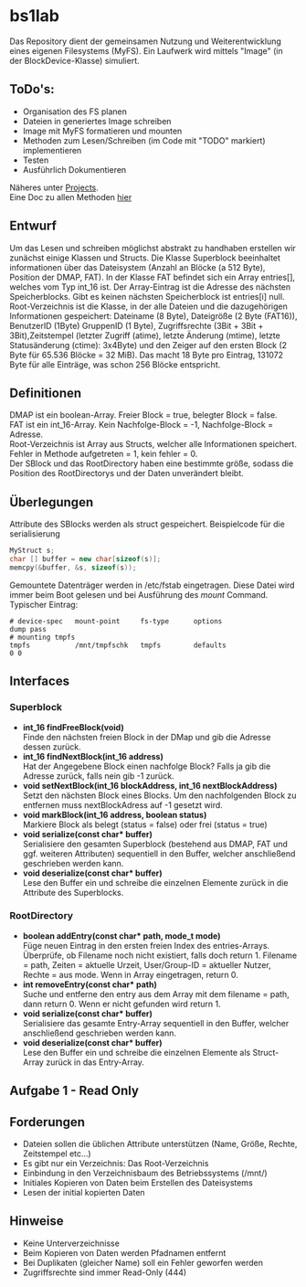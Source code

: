 # bs1lab
Das Repository dient der gemeinsamen Nutzung und Weiterentwicklung eines eigenen Filesystems (MyFS).
Ein Laufwerk wird mittels "Image" (in der BlockDevice-Klasse) simuliert.

## ToDo's:
 * Organisation des FS planen
 * Dateien in generiertes Image schreiben
 * Image mit MyFS formatieren und mounten
 * Methoden zum Lesen/Schreiben (im Code mit "TODO" markiert) implementieren
 * Testen
 * Ausführlich Dokumentieren

Näheres unter [Projects](https://github.com/mbpictures/bs1lab/projects). <br>
Eine Doc zu allen Methoden [hier](https://libfuse.github.io/doxygen/structfuse__operations.html)

## Entwurf
Um das Lesen und schreiben möglichst abstrakt zu handhaben erstellen wir zunächst einige Klassen und Structs.
Die Klasse Superblock beeinhaltet informationen über das Dateisystem (Anzahl an Blöcke (a 512 Byte), Position der DMAP, FAT). In der Klasse FAT befindet sich ein Array entries[], welches vom Typ int_16 ist. Der Array-Eintrag ist die Adresse des nächsten Speicherblocks. Gibt es keinen nächsten Speicherblock ist entries[i] null. Root-Verzeichnis ist die Klasse, in der alle Dateien und die dazugehörigen Informationen gespeichert: Dateiname (8 Byte), Dateigröße (2 Byte (FAT16)), BenutzerID (1Byte) GruppenID (1 Byte), Zugriffsrechte (3Bit + 3Bit + 3Bit),Zeitstempel (letzter Zugriff (atime), letzte Änderung (mtime), letzte Statusänderung (ctime): 3x4Byte) und den Zeiger auf den ersten Block (2 Byte für 65.536 Blöcke = 32 MiB). Das macht 18 Byte pro Eintrag, 131072 Byte für alle Einträge, was schon 256 Blöcke entspricht.

## Definitionen
DMAP ist ein boolean-Array. Freier Block = true, belegter Block = false.<br>
FAT ist ein int_16-Array. Kein Nachfolge-Block = -1, Nachfolge-Block = Adresse.<br>
Root-Verzeichnis ist Array aus Structs, welcher alle Informationen speichert.<br>
Fehler in Methode aufgetreten = 1, kein fehler = 0.<br>
Der SBlock und das RootDirectory haben eine bestimmte größe, sodass die Position des RootDirectorys und der Daten unverändert bleibt.

## Überlegungen
Attribute des SBlocks werden als struct gespeichert. Beispielcode für die serialisierung
```c++
MyStruct s;
char [] buffer = new char[sizeof(s)];
memcpy(&buffer, &s, sizeof(s));
```

Gemountete Datenträger werden in /etc/fstab eingetragen. Diese Datei wird immer beim Boot gelesen und bei Ausführung des *mount* Command. Typischer Eintrag:
```
# device-spec   mount-point     fs-type      options                                          dump pass
# mounting tmpfs
tmpfs           /mnt/tmpfschk   tmpfs        defaults                                           0 0
```

## Interfaces
### Superblock
 * **int_16 findFreeBlock(void)**<br>
Finde den nächsten freien Block in der DMap und gib die Adresse dessen zurück.
 * **int_16 findNextBlock(int_16 address)**<br>
Hat der Angegebene Block einen nachfolge Block? Falls ja gib die Adresse zurück, falls nein gib -1 zurück.
 * **void setNextBlock(int_16 blockAddress, int_16 nextBlockAddress)**<br>
Setzt den nächsten Block eines Blocks. Um den nachfolgenden Block zu entfernen muss nextBlockAdress auf -1 gesetzt wird.
 * **void markBlock(int_16 address, boolean status)**<br>
Markiere Block als belegt (status = false) oder frei (status = true)
 * **void serialize(const char&ast; buffer)**<br>
Serialisiere den gesamten Superblock (bestehend aus DMAP, FAT und ggf. weiteren Attributen) sequentiell in den Buffer, welcher anschließend geschrieben werden kann.
 * **void deserialize(const char&ast; buffer)**<br>
Lese den Buffer ein und schreibe die einzelnen Elemente zurück in die Attribute des Superblocks.

### RootDirectory
 * **boolean addEntry(const char&ast; path, mode_t mode)**<br>
Füge neuen Eintrag in den ersten freien Index des entries-Arrays. Überprüfe, ob Filename noch nicht existiert, falls doch return 1. Filename = path, Zeiten = aktuelle Urzeit, User/Group-ID = aktueller Nutzer, Rechte = aus mode. Wenn in Array eingetragen, return 0.
 * **int removeEntry(const char&ast; path)**<br>
Suche und entferne den entry aus dem Array mit dem filename = path, dann return 0. Wenn er nicht gefunden wird return 1.
 * **void serialize(const char&ast; buffer)**<br>
Serialisiere das gesamte Entry-Array sequentiell in den Buffer, welcher anschließend geschrieben werden kann.
 * **void deserialize(const char&ast; buffer)**<br>
Lese den Buffer ein und schreibe die einzelnen Elemente als Struct-Array zurück in das Entry-Array.

## Aufgabe 1 - Read Only
## Forderungen
* Dateien sollen die üblichen Attribute unterstützen (Name, Größe, Rechte, Zeitstempel etc...)
* Es gibt nur ein Verzeichnis: Das Root-Verzeichnis
* Einbindung in den Verzeichnisbaum des Betriebssystems (/mnt/)
* Initiales Kopieren von Daten beim Erstellen des Dateisystems
* Lesen der initial kopierten Daten

## Hinweise
* Keine Unterverzeichnisse
* Beim Kopieren von Daten werden Pfadnamen entfernt
* Bei Duplikaten (gleicher Name) soll ein Fehler geworfen werden
* Zugriffsrechte sind immer Read-Only (444)
